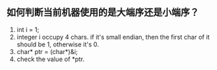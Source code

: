 ## 如何判断当前机器使用的是大端序还是小端序？
1. int i = 1;
2. integer i occupy 4 chars. if it's small endian, then the first char of it should be 1, otherwise it's 0.
3. char* ptr = (char*)&i;
4. check the value of *ptr.